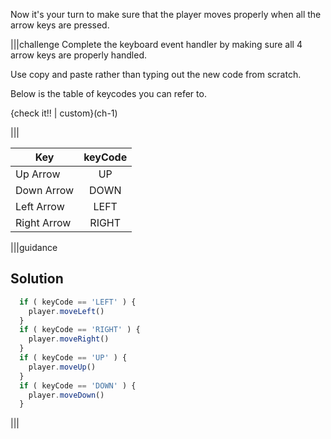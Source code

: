 Now it's your turn to make sure that the player moves properly when all the arrow keys are pressed.

|||challenge
Complete the keyboard event handler by making sure all 4 arrow keys are properly handled. 

Use copy and paste rather than typing out the new code from scratch.

Below is the table of keycodes you can refer to.

{check it!! | custom}(ch-1)

|||

| Key | keyCode |
|-|:-:|
| Up Arrow | UP |
| Down Arrow | DOWN |
| Left Arrow | LEFT |
| Right Arrow | RIGHT |

|||guidance
## Solution

```javascript
  if ( keyCode == 'LEFT' ) {
    player.moveLeft()
  } 
  if ( keyCode == 'RIGHT' ) {
    player.moveRight()
  } 
  if ( keyCode == 'UP' ) {
    player.moveUp()
  } 
  if ( keyCode == 'DOWN' ) {
    player.moveDown()
  } 
```

|||